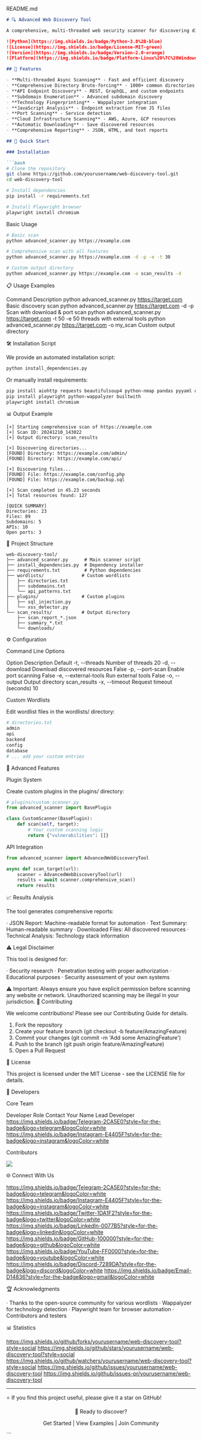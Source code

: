 README.md

```markdown
# 🔍 Advanced Web Discovery Tool

A comprehensive, multi-threaded web security scanner for discovering directories, APIs, endpoints, and sensitive files with advanced fingerprinting capabilities.

![Python](https://img.shields.io/badge/Python-3.8%2B-blue)
![License](https://img.shields.io/badge/License-MIT-green)
![Version](https://img.shields.io/badge/Version-2.0-orange)
![Platform](https://img.shields.io/badge/Platform-Linux%20%7C%20Windows%20%7C%20macOS-lightgrey)

## 🌟 Features

- **Multi-threaded Async Scanning** - Fast and efficient discovery
- **Comprehensive Directory Brute-forcing** - 1000+ common directories
- **API Endpoint Discovery** - REST, GraphQL, and custom endpoints
- **Subdomain Enumeration** - Advanced subdomain discovery
- **Technology Fingerprinting** - Wappalyzer integration
- **JavaScript Analysis** - Endpoint extraction from JS files
- **Port Scanning** - Service detection
- **Cloud Infrastructure Scanning** - AWS, Azure, GCP resources
- **Automatic Downloading** - Save discovered resources
- **Comprehensive Reporting** - JSON, HTML, and text reports

## 🚀 Quick Start

### Installation

```bash
# Clone the repository
git clone https://github.com/yourusername/web-discovery-tool.git
cd web-discovery-tool

# Install dependencies
pip install -r requirements.txt

# Install Playwright browser
playwright install chromium
```

Basic Usage

```bash
# Basic scan
python advanced_scanner.py https://example.com

# Comprehensive scan with all features
python advanced_scanner.py https://example.com -d -p -e -t 30

# Custom output directory
python advanced_scanner.py https://example.com -o scan_results -d
```

📋 Usage Examples

Command Description
python advanced_scanner.py https://target.com Basic discovery scan
python advanced_scanner.py https://target.com -d -p Scan with download & port scan
python advanced_scanner.py https://target.com -t 50 -e 50 threads with external tools
python advanced_scanner.py https://target.com -o my_scan Custom output directory

🛠️ Installation Script

We provide an automated installation script:

```bash
python install_dependencies.py
```

Or manually install requirements:

```bash
pip install aiohttp requests beautifulsoup4 python-nmap pandas pyyaml dnspython
pip install playwright python-wappalyzer builtwith
playwright install chromium
```

📊 Output Example

```
[+] Starting comprehensive scan of https://example.com
[+] Scan ID: 20241210_143022
[+] Output directory: scan_results

[+] Discovering directories...
[FOUND] Directory: https://example.com/admin/
[FOUND] Directory: https://example.com/api/

[+] Discovering files...
[FOUND] File: https://example.com/config.php
[FOUND] File: https://example.com/backup.sql

[+] Scan completed in 45.23 seconds
[+] Total resources found: 127

[QUICK SUMMARY]
Directories: 23
Files: 89
Subdomains: 5
APIs: 10
Open ports: 3
```

📁 Project Structure

```
web-discovery-tool/
├── advanced_scanner.py      # Main scanner script
├── install_dependencies.py  # Dependency installer
├── requirements.txt         # Python dependencies
├── wordlists/              # Custom wordlists
│   ├── directories.txt
│   ├── subdomains.txt
│   └── api_patterns.txt
├── plugins/                # Custom plugins
│   ├── sql_injection.py
│   └── xss_detector.py
└── scan_results/           # Output directory
    ├── scan_report_*.json
    ├── summary_*.txt
    └── downloads/
```

⚙️ Configuration

Command Line Options

Option Description Default
-t, --threads Number of threads 20
-d, --download Download discovered resources False
-p, --port-scan Enable port scanning False
-e, --external-tools Run external tools False
-o, --output Output directory scan_results
-x, --timeout Request timeout (seconds) 10

Custom Wordlists

Edit wordlist files in the wordlists/ directory:

```bash
# directories.txt
admin
api
backend
config
database
# ... add your custom entries
```

🔧 Advanced Features

Plugin System

Create custom plugins in the plugins/ directory:

```python
# plugins/custom_scanner.py
from advanced_scanner import BasePlugin

class CustomScanner(BasePlugin):
    def scan(self, target):
        # Your custom scanning logic
        return {"vulnerabilities": []}
```

API Integration

```python
from advanced_scanner import AdvancedWebDiscoveryTool

async def scan_target(url):
    scanner = AdvancedWebDiscoveryTool(url)
    results = await scanner.comprehensive_scan()
    return results
```

📈 Results Analysis

The tool generates comprehensive reports:

· JSON Report: Machine-readable format for automation
· Text Summary: Human-readable summary
· Downloaded Files: All discovered resources
· Technical Analysis: Technology stack information

⚠️ Legal Disclaimer

This tool is designed for:

· Security research
· Penetration testing with proper authorization
· Educational purposes
· Security assessment of your own systems

⚠️ Important: Always ensure you have explicit permission before scanning any website or network. Unauthorized scanning may be illegal in your jurisdiction.
🤝 Contributing

We welcome contributions! Please see our Contributing Guide for details.

1. Fork the repository
2. Create your feature branch (git checkout -b feature/AmazingFeature)
3. Commit your changes (git commit -m 'Add some AmazingFeature')
4. Push to the branch (git push origin feature/AmazingFeature)
5. Open a Pull Request

📄 License

This project is licensed under the MIT License - see the LICENSE file for details.

👥 Developers

Core Team

Developer Role Contact
Your Name Lead Developer https://img.shields.io/badge/Telegram-2CA5E0?style=for-the-badge&logo=telegram&logoColor=white https://img.shields.io/badge/Instagram-E4405F?style=for-the-badge&logo=instagram&logoColor=white

Contributors

<a href="https://github.com/yourusername/web-discovery-tool/graphs/contributors">
  <img src="https://contrib.rocks/image?repo=yourusername/web-discovery-tool" />
</a>

🌐 Connect With Us

https://img.shields.io/badge/Telegram-2CA5E0?style=for-the-badge&logo=telegram&logoColor=white
https://img.shields.io/badge/Instagram-E4405F?style=for-the-badge&logo=instagram&logoColor=white
https://img.shields.io/badge/Twitter-1DA1F2?style=for-the-badge&logo=twitter&logoColor=white
https://img.shields.io/badge/LinkedIn-0077B5?style=for-the-badge&logo=linkedin&logoColor=white
https://img.shields.io/badge/GitHub-100000?style=for-the-badge&logo=github&logoColor=white
https://img.shields.io/badge/YouTube-FF0000?style=for-the-badge&logo=youtube&logoColor=white
https://img.shields.io/badge/Discord-7289DA?style=for-the-badge&logo=discord&logoColor=white
https://img.shields.io/badge/Email-D14836?style=for-the-badge&logo=gmail&logoColor=white

🏆 Acknowledgments

· Thanks to the open-source community for various wordlists
· Wappalyzer for technology detection
· Playwright team for browser automation
· Contributors and testers

📊 Statistics

https://img.shields.io/github/forks/yourusername/web-discovery-tool?style=social
https://img.shields.io/github/stars/yourusername/web-discovery-tool?style=social
https://img.shields.io/github/watchers/yourusername/web-discovery-tool?style=social
https://img.shields.io/github/issues/yourusername/web-discovery-tool
https://img.shields.io/github/issues-pr/yourusername/web-discovery-tool

---

⭐ If you find this project useful, please give it a star on GitHub!

<div align="center">

🚀 Ready to discover?

Get Started | View Examples | Join Community

</div>
```

